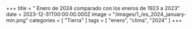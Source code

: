 +++
title = " Enero de 2024 comparado con los eneros de 1923 a 2023"
date = 2023-12-31T00:00:00.000Z
image = "/images/1_/es_2024_january-min.png"
categories = [ "Tierra" ]
tags = [ "enero", "clima", "2024" ]
+++

